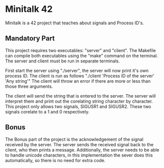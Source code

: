 #  Minitalk 42

Minitalk is a 42 project that teaches about signals and Process ID's.

##  Mandatory Part

This project requires two executables: "server" and "client".
The Makefile can compile both executables using the "make" command on the terminal.
The server and client must be run in separate terminals.

First start the server using "./server", the server will now print it's own process ID.
The client is run as follows "./client 'Process ID of the server' 'Any string'"
The client will throw an error if there are more or less than those three arguments.

The client will send the string that is entered to the server. The server will interpret them and print out the corelating string character by character.
This project only allows two signals, SIGUSR1 and SIGUSR2. These two signals corelate to a 1 and 0 respectively.


##  Bonus

The Bonus part of the project is the acknowledgement of the signal received by the server. The server sends the received signal back to the client, who then prints a message.
Additionally, the server needs to be able to handle unicode characters, in this implementation the sever does this automatically, so there is no need for extra code.
